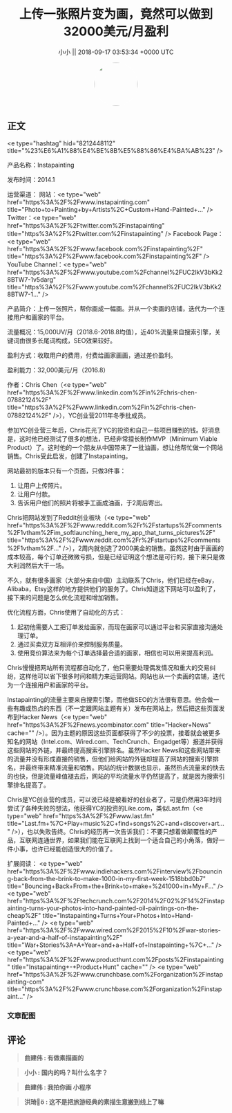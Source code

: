 <h1 align="center">上传一张照片变为画，竟然可以做到32000美元/月盈利</h1>




<p align="center">
    <a>小小 || 2018-09-17 03:53:34 &#43;0000 UTC</a>
</p>

<div align="center">
    <img src="https://images.zsxq.com/FqJETMd11eiK85RFbTPRtoG5QYxK?e=1590940799&amp;token=kIxbL07-8jAj8w1n4s9zv64FuZZNEATmlU_Vm6zD:H6UajWFKcHQPgpL_rSpAkKn0ado=" width="100" height="100" style="border:1px solid;border-radius:50%; color:#ffffff"/>
</div>




## 正文

<div>
&lt;e type=&#34;hashtag&#34; hid=&#34;8212448112&#34; title=&#34;%23%E6%A1%88%E4%BE%8B%E5%88%86%E4%BA%AB%23&#34; /&gt; 

产品名称：Instapainting

发布时间：2014.1

运营渠道：
网站：&lt;e type=&#34;web&#34; href=&#34;https%3A%2F%2Fwww.instapainting.com&#34; title=&#34;Photo&#43;to&#43;Painting&#43;by&#43;Artists%2C&#43;Custom&#43;Hand-Painted&#43;...&#34; /&gt;
Twitter：&lt;e type=&#34;web&#34; href=&#34;https%3A%2F%2Ftwitter.com%2Finstapainting&#34; title=&#34;https%3A%2F%2Ftwitter.com%2Finstapainting&#34; /&gt;
Facebook Page：&lt;e type=&#34;web&#34; href=&#34;https%3A%2F%2Fwww.facebook.com%2Finstapainting%2F&#34; title=&#34;https%3A%2F%2Fwww.facebook.com%2Finstapainting%2F&#34; /&gt;
YouTube Channel：&lt;e type=&#34;web&#34; href=&#34;https%3A%2F%2Fwww.youtube.com%2Fchannel%2FUC2IkV3bKk28BTW7-1v5darg&#34; title=&#34;https%3A%2F%2Fwww.youtube.com%2Fchannel%2FUC2IkV3bKk28BTW7-1...&#34; /&gt;

产品简介：上传一张照片，帮你画成一幅画。并从一个卖画的店铺，迭代为一个连接用户和画家的平台。

流量概况：15,000UV/月（2018.6-2018.8均值），近40%流量来自搜索引擎，关键词由很多长尾词构成，SEO效果较好。

盈利方式：收取用户的费用，付费给画家画画，通过差价盈利。

盈利能力：32,000美元/月（2016.8）

作者：Chris Chen（&lt;e type=&#34;web&#34; href=&#34;https%3A%2F%2Fwww.linkedin.com%2Fin%2Fchris-chen-07882124%2F&#34; title=&#34;https%3A%2F%2Fwww.linkedin.com%2Fin%2Fchris-chen-07882124%2F&#34; /&gt;），YC创业营2011年冬季批成员。

参加YC创业营三年后，Chris花光了YC的投资和自己一些项目赚到的钱。好消息是，这时他已经测试了很多的想法，已经非常擅长制作MVP（Minimum Viable Product）了。这时他的一个朋友从中国带来了一批油画，想让他帮忙做一个网站销售。Chris受此启发，创建了Instapainting。

网站最初的版本只有一个页面，只做3件事：
1. 让用户上传照片。
2. 让用户付款。
3. 告诉用户他们的照片将被手工画成油画，于2周后寄出。

Chris把网站发到了Reddit创业板块（&lt;e type=&#34;web&#34; href=&#34;https%3A%2F%2Fwww.reddit.com%2Fr%2Fstartups%2Fcomments%2F1vtham%2Fim_softlaunching_here_my_app_that_turns_pictures%2F&#34; title=&#34;https%3A%2F%2Fwww.reddit.com%2Fr%2Fstartups%2Fcomments%2F1vtham%2F...&#34; /&gt;），2周内就创造了2000美金的销售。虽然这时由于画画的成本较高，每个订单还微微亏损，但是已经证明这个想法是可行的，接下来只是做大利润然后大干一场。

不久，就有很多画家（大部分来自中国）主动联系了Chris，他们已经在eBay，Alibaba，Etsy这样的地方提供他们的服务了。Chris知道这下网站可以盈利了，接下来的问题是怎么优化流程和增加销售。

优化流程方面，Chris使用了自动化的方式：
1. 起初他需要人工把订单发给画家，而现在画家可以通过平台和买家直接沟通处理订单。
2. 通过买卖双方互相评价来控制服务质量。
3. 使用竞价算法来为每个订单选择最合适的画家，相信也可以用来提高利润。

Chris慢慢把网站所有流程都自动化了，他只需要处理偶发情况和重大的交易纠纷，这样他可以省下很多时间和精力来运营网站。网站也从一个卖画的店铺，迭代为一个连接用户和画家的平台。

Instapainting的流量主要来自搜索引擎，而他做SEO的方法很有意思。他会做一些有趣或热点的东西（不一定跟网站主题有关）发布在网站上，然后把这些页面发布到Hacker News（&lt;e type=&#34;web&#34; href=&#34;https%3A%2F%2Fnews.ycombinator.com&#34; title=&#34;Hacker&#43;News&#34; cache=&#34;&#34; /&gt;）。因为主题的原因这些页面都获得了不少的投票，接着就会被更多知名的网站（Intel.com、Wired.com、TechCrunch、Engadget等）报道并获得这些网站的外链，并最终提高搜索引擎排名。虽然Hacker News和这些网站带来的流量并没有形成直接的销售，但他们给网站的外链却提高了网站的搜索引擎排名，并最终带来精准流量和销售。网站的统计数据也显示，虽然热点流量来的快去的也快，但是流量峰值褪去后，网站的平均流量水平仍然提高了，就是因为搜索引擎排名提高了。

Chris是YC创业营的成员，可以说已经是被看好的创业者了，可是仍然用3年时间尝试了各种失败的想法，他获得YC的投资的Like.com，类似Last.fm（&lt;e type=&#34;web&#34; href=&#34;https%3A%2F%2Fwww.last.fm&#34; title=&#34;Last.fm&#43;%7C&#43;Play&#43;music%2C&#43;find&#43;songs%2C&#43;and&#43;discover&#43;art...&#34; /&gt;），也以失败告终。Chris的经历再一次告诉我们：不要只想着做颠覆性的产品，互联网连通世界，如果我们能在互联网上找到一个适合自己的小角落，做好一件小事，也许已经能创造很大的价值了。

扩展阅读：
&lt;e type=&#34;web&#34; href=&#34;https%3A%2F%2Fwww.indiehackers.com%2Finterview%2Fbouncing-back-from-the-brink-to-make-1000-in-my-first-week-1518bbd0b7&#34; title=&#34;Bouncing&#43;Back&#43;From&#43;the&#43;Brink&#43;to&#43;make&#43;%241000&#43;in&#43;My&#43;F...&#34; /&gt;
&lt;e type=&#34;web&#34; href=&#34;https%3A%2F%2Ftechcrunch.com%2F2014%2F02%2F14%2Finstapainting-turns-your-photos-into-hand-painted-oil-paintings-on-the-cheap%2F&#34; title=&#34;Instapainting&#43;Turns&#43;Your&#43;Photos&#43;Into&#43;Hand-Painted&#43;...&#34; /&gt;
&lt;e type=&#34;web&#34; href=&#34;https%3A%2F%2Fwww.wired.com%2F2015%2F10%2Fwar-stories-a-year-and-a-half-of-instapainting%2F&#34; title=&#34;War&#43;Stories%3A&#43;A&#43;Year&#43;and&#43;a&#43;Half&#43;of&#43;Instapainting&#43;%7C&#43;...&#34; /&gt;
&lt;e type=&#34;web&#34; href=&#34;https%3A%2F%2Fwww.producthunt.com%2Fposts%2Finstapainting&#34; title=&#34;Instapainting&#43;-&#43;Product&#43;Hunt&#34; cache=&#34;&#34; /&gt;
&lt;e type=&#34;web&#34; href=&#34;https%3A%2F%2Fwww.crunchbase.com%2Forganization%2Finstapainting-com&#34; title=&#34;https%3A%2F%2Fwww.crunchbase.com%2Forganization%2Finstapaint...&#34; /&gt;
</div>

### 文章配图

<div class="image" align="center">

</div>


## 评论

<div align="left">
<div>

<blockquote >
<span> <strong>曲建伟 : 有做素描画的 </strong></span>
</blockquote>

<blockquote >
<span> <strong>小小 : 国内的吗？叫什么名字？ </strong></span>
</blockquote>

<blockquote >
<span> <strong>曲建伟 : 我拍你画 小程序 </strong></span>
</blockquote>

<blockquote >
<span> <strong>洪琦🚩 : 这不是把旅游经典的素描生意搬到线上了嘛 </strong></span>
</blockquote>

</div>
</div>